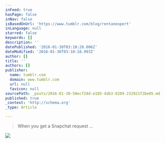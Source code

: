 ```yaml
---
inFeed: true
hasPage: false
inNav: false
isBasedOnUrl: 'https://www.tumblr.com/blog/rentanexpert'
inLanguage: null
starred: false
keywords: []
description: ''
datePublished: '2016-01-30T03:10:28.006Z'
dateModified: '2016-01-30T03:10:18.993Z'
author: []
title: ''
authors: []
publisher:
  name: tumblr.com
  domain: www.tumblr.com
  url: null
  favicon: null
sourcePath: _posts/2016-01-30-58ecf28d-e105-4db3-8209-232921f2be05.md
published: true
_context: 'http://schema.org'
_type: Article

---
```

> When you get a Snapchat request ...

![](https://s3-us-west-2.amazonaws.com/the-grid-img/p/45ca1ca6d64c97254f66993227c99da29dd4c9fb.gif)
